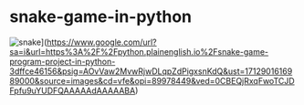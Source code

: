 # snake-game-in-python

![snake]([https://user-images.githubusercontent.com/20369800/51984957-ad399c00-24c2-11e9-90f3-201eb408bf22.gif)](https://www.google.com/url?sa=i&url=https%3A%2F%2Fpython.plainenglish.io%2Fsnake-game-program-project-in-python-3dffce46156&psig=AOvVaw2MvwRjwDLqpZdPigxsnKdQ&ust=1712901616989000&source=images&cd=vfe&opi=89978449&ved=0CBEQjRxqFwoTCJDFpfu9uYUDFQAAAAAdAAAAABA)
